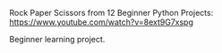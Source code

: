 Rock Paper Scissors from 12 Beginner Python Projects: https://www.youtube.com/watch?v=8ext9G7xspg

Beginner learning project.
